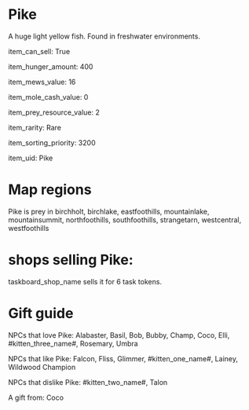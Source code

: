 # Pike

A huge light yellow fish. Found in freshwater environments.

item_can_sell: True

item_hunger_amount: 400

item_mews_value: 16

item_mole_cash_value: 0

item_prey_resource_value: 2

item_rarity: Rare

item_sorting_priority: 3200

item_uid: Pike

# Map regions

Pike is prey in birchholt, birchlake, eastfoothills, mountainlake, mountainsummit, northfoothills, southfoothills, strangetarn, westcentral, westfoothills

# shops selling Pike:

taskboard_shop_name sells it for 6 task tokens.

# Gift guide

NPCs that love Pike: Alabaster, Basil, Bob, Bubby, Champ, Coco, Elli, #kitten_three_name#, Rosemary, Umbra

NPCs that like Pike: Falcon, Fliss, Glimmer, #kitten_one_name#, Lainey, Wildwood Champion

NPCs that dislike Pike: #kitten_two_name#, Talon

A gift from: Coco
